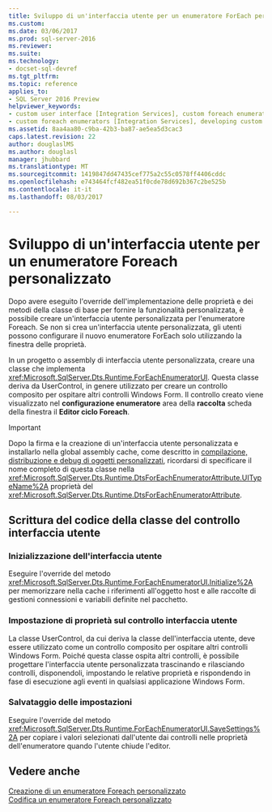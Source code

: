 ```yaml
---
title: Sviluppo di un'interfaccia utente per un enumeratore ForEach personalizzato | Documenti Microsoft
ms.custom: 
ms.date: 03/06/2017
ms.prod: sql-server-2016
ms.reviewer: 
ms.suite: 
ms.technology:
- docset-sql-devref
ms.tgt_pltfrm: 
ms.topic: reference
applies_to:
- SQL Server 2016 Preview
helpviewer_keywords:
- custom user interface [Integration Services], custom foreach enumerators
- custom foreach enumerators [Integration Services], developing custom user interface
ms.assetid: 8aa4aa80-c9ba-42b3-ba87-ae5ea5d3cac3
caps.latest.revision: 22
author: douglaslMS
ms.author: douglasl
manager: jhubbard
ms.translationtype: MT
ms.sourcegitcommit: 1419847dd47435cef775a2c55c0578ff4406cddc
ms.openlocfilehash: e743464fcf482ea51f0cde78d692b367c2be525b
ms.contentlocale: it-it
ms.lasthandoff: 08/03/2017

---
```

# <a name="developing-a-user-interface-for-a-custom-foreach-enumerator"></a>Sviluppo di un'interfaccia utente per un enumeratore Foreach personalizzato
  Dopo avere eseguito l'override dell'implementazione delle proprietà e dei metodi della classe di base per fornire la funzionalità personalizzata, è possibile creare un'interfaccia utente personalizzata per l'enumeratore Foreach. Se non si crea un'interfaccia utente personalizzata, gli utenti possono configurare il nuovo enumeratore ForEach solo utilizzando la finestra delle proprietà.  
  
 In un progetto o assembly di interfaccia utente personalizzata, creare una classe che implementa <xref:Microsoft.SqlServer.Dts.Runtime.ForEachEnumeratorUI>. Questa classe deriva da UserControl, in genere utilizzato per creare un controllo composito per ospitare altri controlli Windows Form. Il controllo creato viene visualizzato nel **configurazione enumeratore** area della **raccolta** scheda della finestra il **Editor ciclo Foreach**.  
  
> [!IMPORTANT]  
>  Dopo la firma e la creazione di un'interfaccia utente personalizzata e installarlo nella global assembly cache, come descritto in [compilazione, distribuzione e debug di oggetti personalizzati](../../../integration-services/extending-packages-custom-objects/building-deploying-and-debugging-custom-objects.md), ricordarsi di specificare il nome completo di questa classe nella <xref:Microsoft.SqlServer.Dts.Runtime.DtsForEachEnumeratorAttribute.UITypeName%2A> proprietà del <xref:Microsoft.SqlServer.Dts.Runtime.DtsForEachEnumeratorAttribute>.  
  
## <a name="coding-the-user-interface-control-class"></a>Scrittura del codice della classe del controllo interfaccia utente  
  
### <a name="initializing-the-user-interface"></a>Inizializzazione dell'interfaccia utente  
 Eseguire l'override del metodo <xref:Microsoft.SqlServer.Dts.Runtime.ForEachEnumeratorUI.Initialize%2A> per memorizzare nella cache i riferimenti all'oggetto host e alle raccolte di gestioni connessioni e variabili definite nel pacchetto.  
  
### <a name="setting-properties-on-the-user-interface-control"></a>Impostazione di proprietà sul controllo interfaccia utente  
 La classe UserControl, da cui deriva la classe dell'interfaccia utente, deve essere utilizzato come un controllo composito per ospitare altri controlli Windows Form. Poiché questa classe ospita altri controlli, è possibile progettare l'interfaccia utente personalizzata trascinando e rilasciando controlli, disponendoli, impostando le relative proprietà e rispondendo in fase di esecuzione agli eventi in qualsiasi applicazione Windows Form.  
  
### <a name="saving-settings"></a>Salvataggio delle impostazioni  
 Eseguire l'override del metodo <xref:Microsoft.SqlServer.Dts.Runtime.ForEachEnumeratorUI.SaveSettings%2A> per copiare i valori selezionati dall'utente dai controlli nelle proprietà dell'enumeratore quando l'utente chiude l'editor.  
  
## <a name="see-also"></a>Vedere anche  
 [Creazione di un enumeratore Foreach personalizzato](../../../integration-services/extending-packages-custom-objects/foreach-enumerator/creating-a-custom-foreach-enumerator.md)   
 [Codifica un enumeratore Foreach personalizzato](../../../integration-services/extending-packages-custom-objects/foreach-enumerator/coding-a-custom-foreach-enumerator.md)  
  
  
